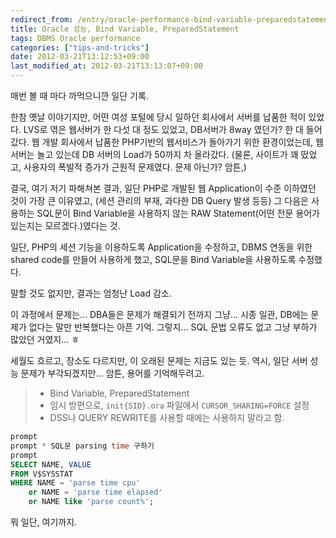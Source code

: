 ```yaml
---
redirect_from: /entry/oracle-performance-bind-variable-preparedstatement/
title: Oracle 성능, Bind Variable, PreparedStatement
tags: DBMS Oracle performance
categories: ["tips-and-tricks"]
date: 2012-03-21T13:12:53+09:00
last_modified_at: 2012-03-21T13:13:07+09:00
---
```

매번 볼 때 마다 까먹으니깐 일단 기록.

한참 옛날 이야기지만, 어떤 여성 포털에 당시 일하던 회사에서 서버를
납품한 적이 있었다. LVS로 엮은 웹서버가 한 다섯 대 정도 있었고,
DB서버가 8way 였던가? 한 대 들어갔다. 웹 개발 회사에서 납품한 PHP기반의
웹서비스가 돌아가기 위한 환경이었는데, 웹서버는 놀고 있는데 DB 서버의
Load가 50까지 차 올라갔다. (물론, 사이트가 꽤 떴었고, 사용자의 폭발적
증가가 근원적 문제였다. 문제 아닌가? 암튼,)

결국, 여기 저기 파해쳐본 결과, 일단 PHP로 개발된 웹 Application이 수준
이하였던 것이 가장 큰 이유였고, (세션 관리의 부재, 과다한 DB Query 발생
등등) 그 다음은 사용하는 SQL문이 Bind Variable을 사용하지 않는 RAW
Statement(어떤 전문 용어가 있는지는 모르겠다.)였다는 것.

일단, PHP의 세션 기능을 이용하도록 Application을 수정하고, DBMS 연동을
위한 shared code를 만들어 사용하게 했고, SQL문을 Bind Variable을
사용하도록 수정했다.

말할 것도 없지만, 결과는 엄청난 Load 감소.

이 과정에서 문제는... DBA들은 문제가 해결되기 전까지 그냥... 시종 일관,
DB에는 문제가 없다는 말만 반복했다는 아픈 기억. 그렇지... SQL 문법
오류도 없고 그냥 부하가 많았던 거였지... ㅎ

세월도 흐르고, 장소도 다르지만, 이 오래된 문제는 지금도 있는 듯. 역시,
일단 서버 성능 문제가 부각되겠지만... 암튼, 용어를 기억해두려고.

> - Bind Variable, PreparedStatement  
> - 임시 방편으로, `init{SID}.ora` 파일에서 `CURSOR_SHARING=FORCE` 설정  
> - DSS나 QUERY REWRITE를 사용할 때에는 사용하지 말라고 함.

```sql
prompt
prompt * SQL문 parsing time 구하기
prompt
SELECT NAME, VALUE 
FROM V$SYSSTAT
WHERE NAME = 'parse time cpu'
	or NAME = 'parse time elapsed'
	or NAME like 'parse count%';
```

뭐 일단, 여기까지.

